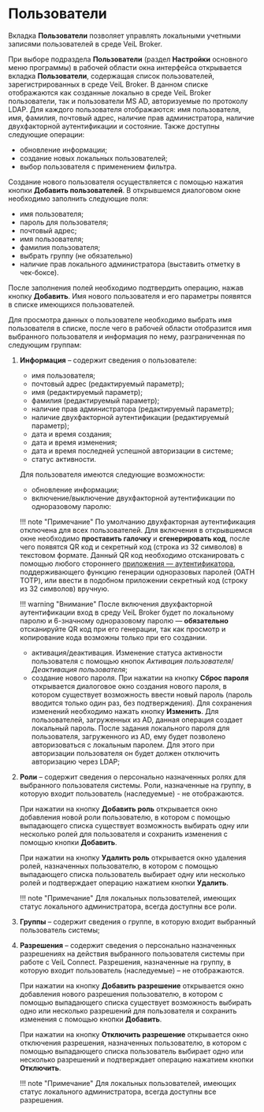 # Пользователи

Вкладка **Пользователи** позволяет управлять локальными учетными записями пользователей в среде VeiL Broker.

При выборе подраздела **Пользователи** (раздел **Настройки** основного меню программы) в рабочей 
области окна интерфейса открывается вкладка **Пользователи**, содержащая список пользователей, 
зарегистрированных в среде  VeiL  Broker. В данном списке отображаются как созданные локально в среде  VeiL Broker 
пользователи, так и пользователи MS AD, авторизуемые по протоколу LDAP. Для каждого пользователя 
отображаются: имя пользователя, имя, фамилия, почтовый адрес, наличие прав администратора, наличие двухфакторной
аутентификации и состояние. Также доступны следующие операции:

- обновление информации;
- создание новых локальных пользователей;
- выбор пользователя с применением фильтра.

Создание нового пользователя осуществляется с помощью нажатия кнопки **Добавить пользователей**. 
В открывшемся диалоговом окне необходимо заполнить следующие поля:

- имя пользователя;
- пароль для пользователя;
- почтовый адрес;
- имя пользователя;
- фамилия пользователя;
- выбрать группу (не обязательно)  
- наличие прав локального администратора (выставить отметку в чек-боксе).

После заполнения полей необходимо подтвердить операцию, нажав кнопку **Добавить**. Имя нового 
пользователя и его параметры появятся в списке имеющихся пользователей.

Для просмотра данных о пользователе необходимо выбрать имя пользователя в списке, после чего 
в рабочей области отобразится имя выбранного пользователя и информация по нему, 
разграниченная по следующим группам:

1. **Информация** – содержит сведения о пользователе: 

     - имя пользователя;
     - почтовый адрес (редактируемый параметр);
     - имя (редактируемый параметр);
     - фамилия (редактируемый параметр);
     - наличие прав администратора (редактируемый параметр);
     - наличие двухфакторной аутентификации (редактируемый параметр);
     - дата и время создания;
     - дата и время изменения;
     - дата и время последней успешной авторизации в системе;
     - статус активности.

     Для пользователя имеются следующие возможности:

     - обновление информации;
     - включение/выключение двухфакторной аутентификации по одноразовому паролю:
       
     !!! note "Примечание" 
         По умолчанию двухфакторная аутентификация отключена для всех пользователей.
         Для включения в открывшемся окне необходимо **проставить галочку** и **сгенерировать код**, после чего 
         появятся QR код и секретный код (строка из 32 символов) в текстовом формате. Данный QR код необходимо 
         отсканировать с помощью любого стороннего [приложения — аутентификатора](../faq/2fa.md), поддерживающего 
         функцию генерации одноразовых паролей (OATH TOTP), или ввести в подобном приложении секретный код (строку из 
         32 символов) вручную.
    
     !!! warning "Внимание"
         После включения двухфакторной аутентификации вход в среду VeiL Broker будет по локальному паролю и 6-значному
         одноразовому паролю — **обязательно** отсканируйте QR код при его генерации, так как просмотр и копирование
         кода возможны только при его создании.
       
     - активация/деактивация. Изменение статуса активности пользователя с помощью кнопок 
    *Активация пользователя*/*Деактивация пользователя*;
     - создание нового пароля. При нажатии на кнопку **Сброс пароля** открывается диалоговое окно создания 
    нового пароля, в котором существует возможность ввести новый пароль (пароль вводится только один раз, 
    без подтверждения). Для сохранения изменений необходимо нажать кнопку **Изменить**. Для пользователей, 
    загруженных из AD, данная операция создает локальный пароль. После задания локального пароля для пользователя, 
    загруженного из AD, ему будет позволено авторизоваться с локальным паролем. Для этого при авторизации 
    пользователя он будет должен отключить авторизацию через LDAP;

2. **Роли** – содержит сведения о персонально назначенных ролях для выбранного пользователя системы. 
Роли, назначенные на группу, в которую входит пользователь (наследуемые) - не отображаются.

     При нажатии на кнопку **Добавить роль** открывается окно добавления новой роли пользователю, в котором 
    с помощью выпадающего списка существует возможность выбирать одну или несколько ролей для пользователя 
    и сохранить изменения с помощью кнопки **Добавить**.

     При нажатии на кнопку **Удалить роль** открывается окно удаления ролей, назначенных пользователю, 
    в котором с помощью выпадающего списка пользователь выбирает одну или несколько ролей и 
    подтверждает операцию нажатием кнопки **Удалить**.

    !!! note "Примечание"
        Для локальных пользователей, имеющих статус локального администратора, всегда доступны все роли.

3. **Группы** – содержит сведения о группе, в которую входит выбранный пользователь системы;

4. **Разрешения** – содержит сведения о персонально назначенных разрешениях на действия выбранного 
пользователя системы при работе с VeiL Connect. Разрешения, назначенные на группу, в которую входит 
пользователь (наследуемые) – не отображаются.

     При нажатии на кнопку **Добавить разрешение** открывается окно добавления нового разрешения 
     пользователю, в котором с помощью выпадающего списка существует возможность выбирать одно или 
     несколько разрешений для пользователя и сохранить изменения с помощью кнопки **Добавить**.
  
     При нажатии на кнопку **Отключить разрешение** открывается окно отключения разрешения, назначенных 
    пользователю, в котором с помощью выпадающего списка пользователь выбирает одно или несколько 
    разрешений и подтверждает операцию нажатием кнопки **Отключить**.

    !!! note "Примечание"
        Для локальных пользователей, имеющих статус локального администратора, всегда доступны все разрешения.
